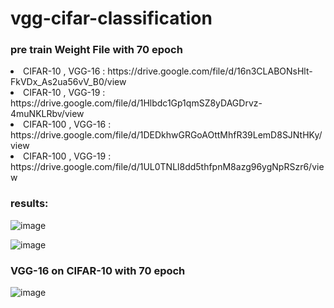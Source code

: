 ﻿# vgg-cifar-classification

<h3> pre train Weight File with 70 epoch </h3>

<li>CIFAR-10 , VGG-16 : https://drive.google.com/file/d/16n3CLABONsHlt-FkVDx_As2ua56vV_B0/view </li>
<li>CIFAR-10 , VGG-19 : https://drive.google.com/file/d/1Hlbdc1Gp1qmSZ8yDAGDrvz-4muNKLRbv/view </li>
<li>CIFAR-100 , VGG-16 : https://drive.google.com/file/d/1DEDkhwGRGoAOttMhfR39LemD8SJNtHKy/view </li>
<li>CIFAR-100 , VGG-19 : https://drive.google.com/file/d/1UL0TNLl8dd5thfpnM8azg96ygNpRSzr6/view </li>
    


<h3> results: </h3>
    
![image](https://user-images.githubusercontent.com/54143711/127669187-a0770dbc-f7be-46fc-af65-8feb910b276e.png)

![image](https://user-images.githubusercontent.com/54143711/127668848-397aef9b-818d-4c0d-a666-9faaea632a6c.png)


<h3> 	VGG-16 on CIFAR-10 with 70 epoch    </h3>

![image](https://user-images.githubusercontent.com/54143711/127670232-83492367-9a65-41ee-9870-f8a72bf33625.png)
